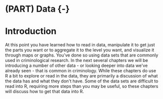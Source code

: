 
# (PART) Data {-}

# Introduction

At this point you have learned how to read in data, manipulate it to get just the parts you want or to aggregate it to the level you want, and visualize it through maps or graphs. You've done so using data sets that are commonly used in criminological research. In the next several chapters we will be introducing a number of other data - or looking deeper into data we've already seen - that is common in criminology. While these chapters do use R a bit to explore or read in the data, they are primarily a discussion of what the data has and what they don't have. Some of the data sets are difficult to read into R, requiring more steps than you may be useful, so these chapters will discuss how to get that data into R.
